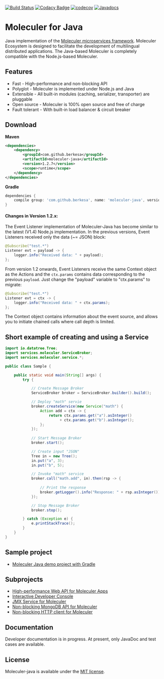 [![Build Status](https://travis-ci.org/moleculer-java/moleculer-java.svg?branch=master)](https://travis-ci.org/moleculer-java/moleculer-java)
[![Codacy Badge](https://api.codacy.com/project/badge/Grade/a18722bf26f14e72946d1ae761fa7b5b)](https://www.codacy.com/manual/berkesa/moleculer-java?utm_source=github.com&amp;utm_medium=referral&amp;utm_content=moleculer-java/moleculer-java&amp;utm_campaign=Badge_Grade)
[![codecov](https://codecov.io/gh/moleculer-java/moleculer-java/branch/master/graph/badge.svg)](https://codecov.io/gh/moleculer-java/moleculer-java)
[![Javadocs](https://www.javadoc.io/badge/com.github.berkesa/moleculer-java.svg)](https://www.javadoc.io/doc/com.github.berkesa/moleculer-java)

# Moleculer for Java

Java implementation of the [Moleculer microservices framework](http://moleculer.services/). Moleculer Ecosystem is designed to facilitate the development of multilingual distributed applications. The Java-based Moleculer is completely compatible with the Node.js-based Moleculer.

## Features

*  Fast - High-performance and non-blocking API
*  Polyglot - Moleculer is implemented under Node.js and Java
*  Extensible - All built-in modules (caching, serializer, transporter) are pluggable
*  Open source - Moleculer is 100% open source and free of charge
*  Fault tolerant - With built-in load balancer &amp; circuit breaker

## Download

**Maven**

```xml
<dependencies>
    <dependency>
        <groupId>com.github.berkesa</groupId>
        <artifactId>moleculer-java</artifactId>
        <version>1.2.7</version>
        <scope>runtime</scope>
    </dependency>
</dependencies>
```

**Gradle**

```gradle
dependencies {
    compile group: 'com.github.berkesa', name: 'moleculer-java', version: '1.2.7' 
}
```

#### Changes in Version 1.2.x:

The Event Listener implementation of Moleculer-Java has become similar to the latest (V1.4) Node.js implementation.
In the previous versions, Event Listeners received only the data (~= JSON) block:

```java
@Subscribe("test.*")
Listener evt = payload -> {
    logger.info("Received data: " + payload);
};
```
From version 1.2 onwards, Event Listeners receive the same Context object as the Actions
and the `ctx.params` contains data corresponding to the previous `payload`.
Just change the "payload" variable to "ctx.params" to migrate:

```java
@Subscribe("test.*")
Listener evt = ctx -> {
    logger.info("Received data: " + ctx.params);
};
```

The Context object contains information about the event source,
and allows you to initiate chained calls where call depth is limited.

## Short example of creating and using a Service

```java
import io.datatree.Tree;
import services.moleculer.ServiceBroker;
import services.moleculer.service.*;

public class Sample {

    public static void main(String[] args) {
        try {

            // Create Message Broker
            ServiceBroker broker = ServiceBroker.builder().build();

            // Deploy "math" servie
            broker.createService(new Service("math") {
                Action add = ctx -> {
                    return ctx.params.get("a").asInteger()
                         + ctx.params.get("b").asInteger();
                };           
            });
                        
            // Start Message Broker
            broker.start();

            // Create input "JSON"
            Tree in = new Tree();
            in.put("a", 3);
            in.put("b", 5);

            // Invoke "math" service
            broker.call("math.add", in).then(rsp -> {
                
                // Print the response
                broker.getLogger().info("Response: " + rsp.asInteger());
            });

            // Stop Message Broker
            broker.stop();

        } catch (Exception e) {
            e.printStackTrace();
        }
    }
}
```

## Sample project

*  [Moleculer Java demo project with Gradle](https://moleculer-java.github.io/moleculer-spring-boot-demo/)

## Subprojects

*  [High-performance Web API for Moleculer Apps](https://moleculer-java.github.io/moleculer-java-web/)
*  [Interactive Developer Console](https://moleculer-java.github.io/moleculer-java-repl/)
*  [JMX Service for Moleculer](https://moleculer-java.github.io/moleculer-java-jmx/)
*  [Non-blocking MongoDB API for Moleculer](https://moleculer-java.github.io/moleculer-java-mongo/)
*  [Non-blocking HTTP client for Moleculer](https://moleculer-java.github.io/moleculer-java-httpclient/)

## Documentation

Developer documentation is in progress. At present, only JavaDoc and test cases are available.

## License

Moleculer-java is available under the [MIT license](https://tldrlegal.com/license/mit-license).
